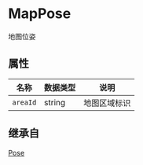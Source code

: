 # MapPose

地图位姿

## 属性

| 名称     | 数据类型 | 说明         |
| -------- | -------- | ------------ |
| `areaId` | string   | 地图区域标识 |

## 继承自

[Pose](../Define-Pose)